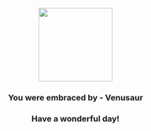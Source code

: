 <p align="center">
    <img src="https://raw.githubusercontent.com/PokeAPI/sprites/master/sprites/pokemon/3.png" width="150" height="150">
</p>
<h3 align="center">You were embraced by - <b>Venusaur</b></h3>
<h3 align="center">Have a wonderful day!</h3>
